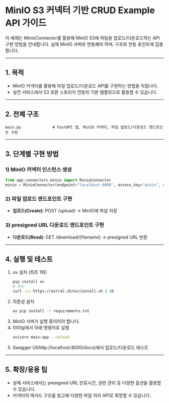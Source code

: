 # MinIO S3 커넥터 기반 CRUD Example API 가이드

이 예제는 MinioConnector를 활용해 MinIO S3에 파일을 업로드/다운로드하는 API 구현 방법을 안내합니다.
실제 MinIO 서버와 연동해야 하며, 구조와 연동 포인트에 집중합니다.

---

## 1. 목적
- MinIO 커넥터를 활용해 파일 업로드/다운로드 API를 구현하는 방법을 익힙니다.
- 실전 서비스에서 S3 호환 스토리지 연동의 기본 템플릿으로 활용할 수 있습니다.

---

## 2. 전체 구조
```
main.py              # FastAPI 앱, MinIO 커넥터, 파일 업로드/다운로드 엔드포인트 구현
```

---

## 3. 단계별 구현 방법

### 1) MinIO 커넥터 인스턴스 생성
```python
from app.connectors.minio import MinioConnector
minio = MinioConnector(endpoint="localhost:9000", access_key="minio", secret_key="minio123")
```

### 2) 파일 업로드 엔드포인트 구현
- **업로드(Create)**: POST /upload/ → MinIO에 파일 저장

### 3) presigned URL 다운로드 엔드포인트 구현
- **다운로드(Read)**: GET /download/{filename} → presigned URL 반환

---

## 4. 실행 및 테스트
1. uv 설치 (최초 1회)
   ```bash
   pip install uv
   # 또는
   curl -Ls https://astral.sh/uv/install.sh | sh
   ```
2. 의존성 설치
   ```bash
   uv pip install -r requirements.txt
   ```
3. MinIO 서버가 실행 중이어야 합니다.
4. 터미널에서 아래 명령어로 실행
   ```bash
   uvicorn main:app --reload
   ```
5. Swagger UI(http://localhost:8000/docs)에서 업로드/다운로드 테스트

---

## 5. 확장/응용 팁
- 실제 서비스에서는 presigned URL 만료시간, 권한 관리 등 다양한 옵션을 활용할 수 있습니다.
- 커넥터의 메서드 구조를 참고해 다양한 파일 처리 API로 확장할 수 있습니다.
